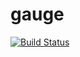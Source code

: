# gauge

[![Build Status](https://travis-ci.org/jgluhov/gauge.svg?branch=master)](https://travis-ci.org/jgluhov/gauge)
